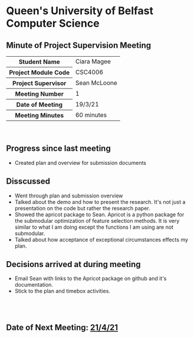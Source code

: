 # Queen's University of Belfast <br> Computer Science
## Minute of Project Supervision Meeting

<table>
  <tr>
    <th>Student Name</th>
    <td>Ciara Magee</td>
  </tr>
  <tr>
    <th>Project Module Code</th>
    <td>CSC4006</td>
  </tr>
  <tr>
    <th>Project Supervisor</th>
    <td>Sean McLoone</td>
  </tr>
  <tr>
    <th>Meeting Number</th>
    <td>1</td>
  </tr>
  <tr>
    <th>Date of Meeting</th>
    <td>19/3/21</td>
  </tr>
    <tr>
    <th>Meeting Minutes</th>
    <td>60 minutes</td>
  </tr>
</table>

<br>

## Progress since last meeting
- Created plan and overview for submission documents


## Disscussed
- Went through plan and submission overview
- Talked about the demo and how to present the research. It's not just a presentation on the code but rather the research paper.
- Showed the apricot package to Sean. Apricot is a python package for the submodular optimization of feature selection methods. It is very similar to what I am doing except the functions I am using are not submodular.
- Talked about how acceptance of exceptional circumstances effects my plan.

## Decisions arrived at during meeting
- Email Sean with links to the Apricot package on github and it's documentation.
- Stick to the plan and timebox activities.

<br><br>
## Date of Next Meeting: [21/4/21](Meeting_15.md)
